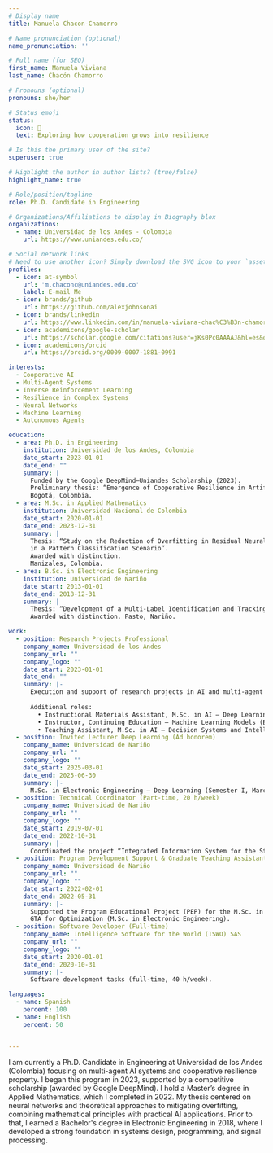 ```yaml
---
# Display name
title: Manuela Chacon-Chamorro

# Name pronunciation (optional)
name_pronunciation: ''

# Full name (for SEO)
first_name: Manuela Viviana
last_name: Chacón Chamorro

# Pronouns (optional)
pronouns: she/her

# Status emoji
status:
  icon: 🌱
  text: Exploring how cooperation grows into resilience

# Is this the primary user of the site?
superuser: true

# Highlight the author in author lists? (true/false)
highlight_name: true

# Role/position/tagline
role: Ph.D. Candidate in Engineering

# Organizations/Affiliations to display in Biography blox
organizations:
  - name: Universidad de los Andes - Colombia
    url: https://www.uniandes.edu.co/

# Social network links
# Need to use another icon? Simply download the SVG icon to your `assets/media/icons/` folder.
profiles:
  - icon: at-symbol
    url: 'm.chaconc@uniandes.edu.co'
    label: E-mail Me
  - icon: brands/github
    url: https://github.com/alexjohnsonai
  - icon: brands/linkedin
    url: https://www.linkedin.com/in/manuela-viviana-chac%C3%B3n-chamorro-04b0621bb/
  - icon: academicons/google-scholar
    url: https://scholar.google.com/citations?user=jKs0Pc0AAAAJ&hl=es&oi=ao
  - icon: academicons/orcid
    url: https://orcid.org/0009-0007-1881-0991

interests:
  - Cooperative AI
  - Multi-Agent Systems
  - Inverse Reinforcement Learning
  - Resilience in Complex Systems
  - Neural Networks
  - Machine Learning
  - Autonomous Agents

education:
  - area: Ph.D. in Engineering
    institution: Universidad de los Andes, Colombia
    date_start: 2023-01-01
    date_end: ""
    summary: |
      Funded by the Google DeepMind–Uniandes Scholarship (2023).
      Preliminary thesis: “Emergence of Cooperative Resilience in Artificial Intelligence Multi-Agent Systems”.
      Bogotá, Colombia.
  - area: M.Sc. in Applied Mathematics
    institution: Universidad Nacional de Colombia
    date_start: 2020-01-01
    date_end: 2023-12-31
    summary: |
      Thesis: “Study on the Reduction of Overfitting in Residual Neural Network Architectures
      in a Pattern Classification Scenario”. 
      Awarded with distinction.
      Manizales, Colombia.
  - area: B.Sc. in Electronic Engineering
    institution: Universidad de Nariño
    date_start: 2013-01-01
    date_end: 2018-12-31
    summary: |
      Thesis: “Development of a Multi-Label Identification and Tracking Technique for a Harmonic Radar System”.
      Awarded with distinction. Pasto, Nariño.

work:
  - position: Research Projects Professional
    company_name: Universidad de los Andes
    company_url: ""
    company_logo: ""
    date_start: 2023-01-01
    date_end: ""
    summary: |-
      Execution and support of research projects in AI and multi-agent systems.
      
      Additional roles:
        • Instructional Materials Assistant, M.Sc. in AI — Deep Learning Techniques.
        • Instructor, Continuing Education — Machine Learning Models (Bancolombia), 2024-I and 2025-II.
        • Teaching Assistant, M.Sc. in AI — Decision Systems and Intelligent Control (current).
  - position: Invited Lecturer Deep Learning (Ad honorem)
    company_name: Universidad de Nariño
    company_url: ""
    company_logo: ""
    date_start: 2025-03-01
    date_end: 2025-06-30
    summary: |-
      M.Sc. in Electronic Engineering — Deep Learning (Semester I, March).
  - position: Technical Coordinator (Part-time, 20 h/week)
    company_name: Universidad de Nariño
    company_url: ""
    company_logo: ""
    date_start: 2019-07-01
    date_end: 2022-10-31
    summary: |-
      Coordinated the project “Integrated Information System for the Standardization of Specialty Coffee Production Processes in Buesaco, Nariño”.
  - position: Program Development Support & Graduate Teaching Assistant (Part-time)
    company_name: Universidad de Nariño
    company_url: ""
    company_logo: ""
    date_start: 2022-02-01
    date_end: 2022-05-31
    summary: |-
      Supported the Program Educational Project (PEP) for the M.Sc. in Electronic Engineering.
      GTA for Optimization (M.Sc. in Electronic Engineering).
  - position: Software Developer (Full-time)
    company_name: Intelligence Software for the World (ISWO) SAS
    company_url: ""
    company_logo: ""
    date_start: 2020-01-01
    date_end: 2020-10-31
    summary: |-
      Software development tasks (full-time, 40 h/week).

languages:
  - name: Spanish 
    percent: 100
  - name: English
    percent: 50


---
```


I am currently a Ph.D. Candidate in Engineering at Universidad de los Andes (Colombia) focusing on multi-agent AI systems and cooperative resilience property. I began this program in 2023, supported by a competitive scholarship (awarded by Google DeepMind). I hold a Master’s degree in Applied Mathematics, which I completed in 2022. My thesis centered on neural networks and theoretical approaches to mitigating overfitting, combining mathematical principles with practical AI applications. Prior to that, I earned a Bachelor's degree in Electronic Engineering in 2018, where I developed a strong foundation in systems design, programming, and signal processing.
